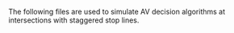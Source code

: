 The following files are used to simulate AV decision algorithms at intersections with staggered stop lines.

